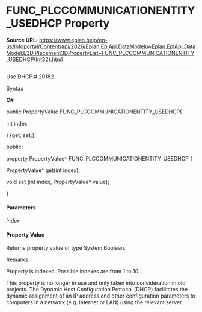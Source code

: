 # FUNC_PLCCOMMUNICATIONENTITY_USEDHCP Property

**Source URL:** https://www.eplan.help/en-us/Infoportal/Content/api/2026/Eplan.EplApi.DataModelu~Eplan.EplApi.DataModel.E3D.Placement3DPropertyList~FUNC_PLCCOMMUNICATIONENTITY_USEDHCP(Int32).html

---

Use DHCP # 20182.

Syntax

**C#**



public PropertyValue FUNC_PLCCOMMUNICATIONENTITY_USEDHCP( 

   int index

) {get; set;}

public:

property PropertyValue^ FUNC_PLCCOMMUNICATIONENTITY_USEDHCP {

   PropertyValue^ get(int index);

   void set (int index, PropertyValue^ value);

}


#### Parameters

*index*

#### Property Value

Returns property value of type System.Boolean.

Remarks

Property is indexed. Possible indexes are from 1 to 10.

This property is no longer in use and only taken into consideration in old projects. The Dynamic Host Configuration Protocol (DHCP) facilitates the dynamic assignment of an IP address and other configuration parameters to computers in a network (e.g. internet or LAN) using the relevant server.
